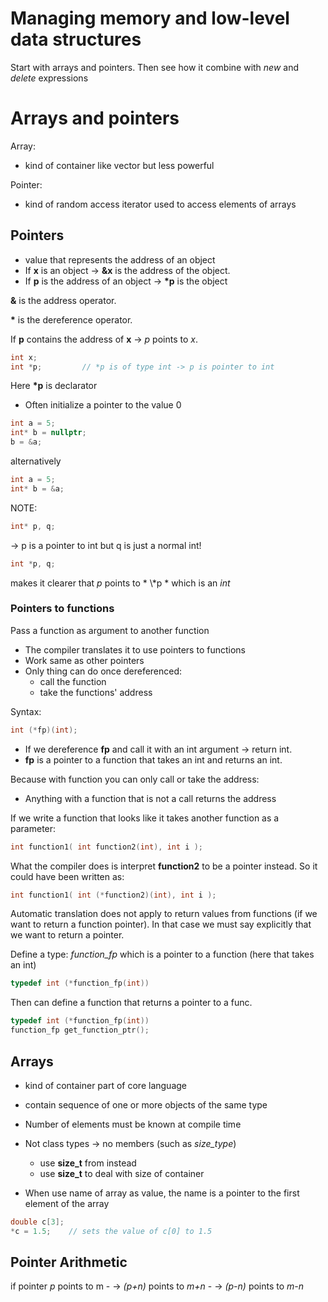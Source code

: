 # Managing memory and low-level data structures
Start with arrays and pointers.
Then see how it combine with *new* and *delete* expressions

# Arrays and pointers
Array:
- kind of container like vector but less powerful

Pointer:
- kind of random access iterator used to access elements of arrays


## Pointers
- value that represents the address of an object
- If **x** is an object &rarr; **&amp;x** is the address of the object.
- If **p** is the address of an object &rarr; **\*p** is the object


**&amp;** is the address operator.


**\*** is the dereference operator.


If **p** contains the address of **x** &rarr; *p* points to *x*.

```c++
int x;
int *p;         // *p is of type int -> p is pointer to int
```

Here **\*p** is declarator

- Often initialize a pointer to the value 0

```c++
int a = 5;
int* b = nullptr;
b = &a;
```

alternatively

```c++
int a = 5;
int* b = &a;
```

NOTE:
```c++
int* p, q;
```
&rarr; p is a pointer to int but q is just a normal int!

```c++
int *p, q;
```
makes it clearer that *p* points to * \\*p * which is an *int*

### Pointers to functions
Pass a function as argument to another function
- The compiler translates it to use pointers to functions
- Work same as other pointers
- Only thing can do once dereferenced:
    - call the function
    - take the functions' address

Syntax:
```c++
int (*fp)(int);
```
- If we dereference **fp** and call it with an int argument &rarr; return int.
- **fp** is a pointer to a function that takes an int and returns an int.

Because with function you can only call or take the address:
- Anything with a function that is not a call returns the address


If we write a function that looks like it takes another function as a parameter:
```c++
int function1( int function2(int), int i );
```

What the compiler does is interpret **function2** to be a pointer instead.
So it could have been written as:
```c++
int function1( int (*function2)(int), int i );
```


Automatic translation does not apply to return values from functions (if we want to return a function pointer).
In that case we must say explicitly that we want to return a pointer.

Define a type: *function_fp* which is a pointer to a function (here that takes an int)
```c++
typedef int (*function_fp(int))
```
Then can define a function that returns a pointer to a func.

```c++
typedef int (*function_fp(int))
function_fp get_function_ptr();
```

## Arrays
- kind of container part of core language
- contain sequence of one or more objects of the same type
- Number of elements must be known at compile time
- Not class types &rarr; no members (such as *size_type*)
    - use **size_t** from *<cstddef>* instead
    - use **size_t** to deal with size of container

- When use name of array as value, the name is a pointer to the first element of the array
```c++
double c[3];
*c = 1.5;    // sets the value of c[0] to 1.5
```

## Pointer Arithmetic

if pointer *p* points to m
    - &rarr; *(p+n)* points to *m+n*
    - &rarr; *(p-n)* points to *m-n*

